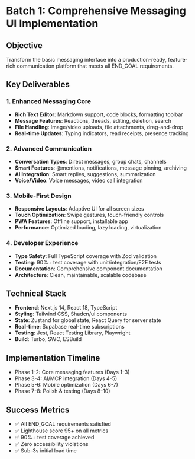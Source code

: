 # Batch 1: Comprehensive Messaging UI Implementation

## Objective
Transform the basic messaging interface into a production-ready, feature-rich communication platform that meets all END_GOAL requirements.

## Key Deliverables

### 1. Enhanced Messaging Core
- **Rich Text Editor**: Markdown support, code blocks, formatting toolbar
- **Message Features**: Reactions, threads, editing, deletion, search
- **File Handling**: Image/video uploads, file attachments, drag-and-drop
- **Real-time Updates**: Typing indicators, read receipts, presence tracking

### 2. Advanced Communication
- **Conversation Types**: Direct messages, group chats, channels
- **Smart Features**: @mentions, notifications, message pinning, archiving
- **AI Integration**: Smart replies, suggestions, summarization
- **Voice/Video**: Voice messages, video call integration

### 3. Mobile-First Design
- **Responsive Layouts**: Adaptive UI for all screen sizes
- **Touch Optimization**: Swipe gestures, touch-friendly controls
- **PWA Features**: Offline support, installable app
- **Performance**: Optimized loading, lazy loading, virtualization

### 4. Developer Experience
- **Type Safety**: Full TypeScript coverage with Zod validation
- **Testing**: 90%+ test coverage with unit/integration/E2E tests
- **Documentation**: Comprehensive component documentation
- **Architecture**: Clean, maintainable, scalable codebase

## Technical Stack
- **Frontend**: Next.js 14, React 18, TypeScript
- **Styling**: Tailwind CSS, Shadcn/ui components
- **State**: Zustand for global state, React Query for server state
- **Real-time**: Supabase real-time subscriptions
- **Testing**: Jest, React Testing Library, Playwright
- **Build**: Turbo, SWC, ESBuild

## Implementation Timeline
- Phase 1-2: Core messaging features (Days 1-3)
- Phase 3-4: AI/MCP integration (Days 4-5)
- Phase 5-6: Mobile optimization (Days 6-7)
- Phase 7-8: Polish & testing (Days 8-10)

## Success Metrics
- ✅ All END_GOAL requirements satisfied
- ✅ Lighthouse score 95+ on all metrics
- ✅ 90%+ test coverage achieved
- ✅ Zero accessibility violations
- ✅ Sub-3s initial load time
